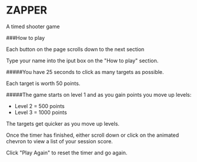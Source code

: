 # ZAPPER

A timed shooter game

###How to play

Each button on the page scrolls down to the next section

Type your name into the iput box on the "How to play" section.

#####You have 25 seconds to click as many targets as possible.

Each target is worth 50 points.

#####The game starts on level 1 and as you gain points you move up levels:

* Level 2 = 500 points
* Level 3 = 1000 points

The targets get quicker as you move up levels.

Once the timer has finished, either scroll down or click on the animated chevron to view a list of your session score.

Click "Play Again" to reset the timer and go again. 